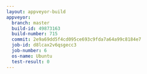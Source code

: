```yaml
---
layout: appveyor-build
appveyor:
  branch: master
  build-id: 49873163
  build-number: 715
  commit: 2e9a69dd5f4cd095ce693c9fda7a64a99c8184e7
  job-id: d8lcax2v6qsgecc3
  job-number: 6
  os-name: Ubuntu
  test-result: 0
---
```

